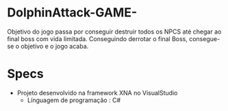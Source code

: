 # DolphinAttack-GAME-

Objetivo do jogo passa por conseguir destruir todos os NPCS até chegar ao final boss com vida limitada.
Conseguindo derrotar o final Boss, consegue-se o objetivo e o jogo acaba.

# Specs
- Projeto desenvolvido na framework XNA no VisualStudio
    - Línguagem de programação : C#
